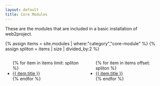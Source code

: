 ```yaml
---
layout: default
title: Core Modules
---
```


These are the modules that are included in a basic installation of web2project.

{% assign items = site.modules | where:"category","core-module" %}
{% assign spliton = items | size | divided_by:2 %}

<div style="float: right; width: 47%;">
    <ul>
        {% for item in items offset: spliton %}
        <li><a href="{{ item.url }}">{{ item.title }}</a></li>
        {% endfor %}
    </ul>
</div>

<div style="float: left; width: 47%;">
    <ul>
        {% for item in items limit: spliton %}
        <li><a href="{{ item.url }}">{{ item.title }}</a></li>
        {% endfor %}
    </ul>
</div>